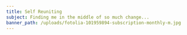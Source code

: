 ```yaml
---
title: Self Reuniting
subject: Finding me in the middle of so much change...
banner_path: /uploads/fotolia-101959894-subscription-monthly-m.jpg
---
```


**&nbsp;**